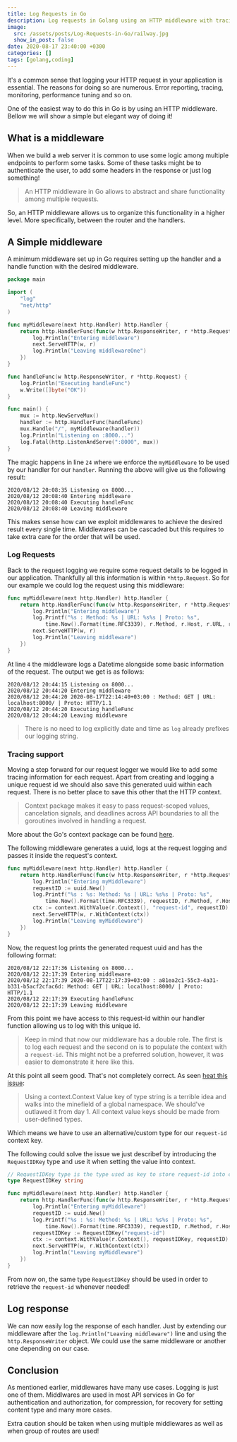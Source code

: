 ```yaml
---
title: Log Requests in Go
description: Log requests in Golang using an HTTP middleware with tracing support.
image:
  src: /assets/posts/Log-Requests-in-Go/railway.jpg
  show_in_post: false
date: 2020-08-17 23:40:00 +0300
categories: []
tags: [golang,coding]
---
```


It's a common sense that logging your HTTP request in your application is essential. The reasons for doing so are numerous. Error reporting, tracing, monitoring, performance tuning and so on.

One of the easiest way to do this in Go is by using an HTTP middleware. Bellow we will show a simple but elegant way of doing it!

## What is a middleware

When we build a web server it is common to use some logic among multiple endpoints to perform some tasks. Some of these tasks might be to authenticate the user, to add some headers in the response or just log something!

> An HTTP middleware in Go allows to abstract and share functionality among multiple requests.

So, an HTTP middleware allows us to organize this functionality in a higher level. More specifically, between the router and the handlers.

## A Simple middleware

A minimum middleware set up in Go requires setting up the handler and a handle function with the desired middleware.

```go
package main

import (
	"log"
	"net/http"
)

func myMiddleware(next http.Handler) http.Handler {
	return http.HandlerFunc(func(w http.ResponseWriter, r *http.Request) {
		log.Println("Entering middleware")
		next.ServeHTTP(w, r)
		log.Println("Leaving middlewareOne")
	})
}

func handleFunc(w http.ResponseWriter, r *http.Request) {
	log.Println("Executing handleFunc")
	w.Write([]byte("OK"))
}

func main() {
	mux := http.NewServeMux()
	handler := http.HandlerFunc(handleFunc)
	mux.Handle("/", myMiddleware(handler))
	log.Println("Listening on :8000...")
	log.Fatal(http.ListenAndServe(":8000", mux))
}
```

The magic happens in line `24` where we enforce the `myMiddleware` to be used by our handler for our `handler`. Running the above will give us the following result:

```console
2020/08/12 20:08:35 Listening on 8000...
2020/08/12 20:08:40 Entering middleware
2020/08/12 20:08:40 Executing handleFunc
2020/08/12 20:08:40 Leaving middleware
```

This makes sense how can we exploit middlewares to achieve the desired result every single time. Middlewares can be cascaded but this requires to take extra care for the order that will be used. 

### Log Requests

Back to the request logging we require some request details to be logged in our application. Thankfully all this information is within `*http.Request`. So for our example we could log the request using this middleware:  

```go
func myMiddleware(next http.Handler) http.Handler {
	return http.HandlerFunc(func(w http.ResponseWriter, r *http.Request) {
		log.Println("Entering middleware")
		log.Printf("%s : Method: %s | URL: %s%s | Proto: %s",
			time.Now().Format(time.RFC3339), r.Method, r.Host, r.URL, r.Proto)
		next.ServeHTTP(w, r)
		log.Println("Leaving middleware")
	})
}
```

At line `4` the middleware logs a Datetime alongside some basic information of the request. The output we get is as follows:

```console
2020/08/12 20:44:15 Listening on 8000...
2020/08/12 20:44:20 Entering middleware
2020/08/12 20:44:20 2020-08-17T22:14:40+03:00 : Method: GET | URL: localhost:8000/ | Proto: HTTP/1.1
2020/08/12 20:44:20 Executing handleFunc
2020/08/12 20:44:20 Leaving middleware
```

> There is no need to log explicitly date and time as `log` already prefixes our logging string.

### Tracing support

Moving a step forward for our request logger we would like to add some tracing information for each request. Apart from creating and logging a unique request id we should also save this generated uuid within each request. There is no better place to save this other that the HTTP context.

> Context package makes it easy to pass request-scoped values, cancelation signals, and deadlines across API boundaries to all the goroutines involved in handling a request.

More about the Go's context package can be found [here](https://golang.org/pkg/context/).

The following middleware generates a uuid, logs at the request logging and passes it inside the request's context.

```go
func myMiddleware(next http.Handler) http.Handler {
	return http.HandlerFunc(func(w http.ResponseWriter, r *http.Request) {
		log.Println("Entering myMiddleware")
		requestID := uuid.New()
		log.Printf("%s : %s: Method: %s | URL: %s%s | Proto: %s",
			time.Now().Format(time.RFC3339), requestID, r.Method, r.Host, r.URL, r.Proto)
		ctx := context.WithValue(r.Context(), "request-id", requestID)
		next.ServeHTTP(w, r.WithContext(ctx))
		log.Println("Leaving myMiddleware")
	})
}
```

Now, the request log prints the generated request uuid and has the following format:

```console
2020/08/12 22:17:36 Listening on 8000...
2020/08/12 22:17:39 Entering middleware
2020/08/12 22:17:39 2020-08-17T22:17:39+03:00 : a81ea2c1-55c3-4a31-b331-b5acf2cfac6d: Method: GET | URL: localhost:8000/ | Proto: HTTP/1.1
2020/08/12 22:17:39 Executing handleFunc
2020/08/12 22:17:39 Leaving middleware
```

From this point we have access to this request-id within our handler function allowing us to log with this unique id.

> Keep in mind that now our middleware has a double role. The first is to log each request and the second on is to populate the context with a `request-id`. This might not be a preferred solution, however, it was easier to demonstrate it here like this.

At this point all seem good. That's not completely correct. As seen [heat this issue](https://go-review.googlesource.com/c/go/+/30084):

>Using a context.Context Value key of type string is a terrible idea and walks into the minefield of a global namespace. We should've outlawed it from day 1.
>All context value keys should be made from user-defined types.

Which means we have to use an alternative/custom type for our `request-id` context key.

The following could solve the issue we just describef by introducing the `RequestIDKey` type and use it when setting the value into context.

```go
// RequestIDKey type is the type used as key to store request-id into context
type RequestIDKey string

func myMiddleware(next http.Handler) http.Handler {
	return http.HandlerFunc(func(w http.ResponseWriter, r *http.Request) {
		log.Println("Entering myMiddleware")
		requestID := uuid.New()
		log.Printf("%s : %s: Method: %s | URL: %s%s | Proto: %s",
			time.Now().Format(time.RFC3339), requestID, r.Method, r.Host, r.URL, r.Proto)
		requestIDKey := RequestIDKey("request-id")
		ctx := context.WithValue(r.Context(), requestIDKey, requestID)
		next.ServeHTTP(w, r.WithContext(ctx))
		log.Println("Leaving myMiddleware")
	})
}
```
From now on, the same type `RequestIDKey` should be used in order to retrieve the `request-id` whenever needed!

## Log response

We can now easily log the response of each handler. Just by extending our middleware after the `log.Println("Leaving middleware")` line and using the `http.ResponseWriter` object. We could use the same middleware or another one depending on our case.

## Conclusion

As mentioned earlier, middlewares have many use cases. Logging is just one of them. Middlwares are used in most API services in Go for authentication and authorization, for compression, for recovery for setting content type and many more cases. 

Extra caution should be taken when using multiple middlewares as well as when group of routes are used!
